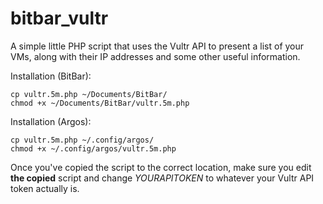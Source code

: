 # bitbar_vultr
A simple little PHP script that uses the Vultr API to present a list of your VMs, along with their IP addresses and some other useful information. 

Installation (BitBar):

```
cp vultr.5m.php ~/Documents/BitBar/
chmod +x ~/Documents/BitBar/vultr.5m.php
```

Installation (Argos):

```
cp vultr.5m.php ~/.config/argos/
chmod +x ~/.config/argos/vultr.5m.php
```

Once you've copied the script to the correct location, make sure you edit **the copied** script and change *YOURAPITOKEN* to whatever your Vultr API token actually is.
